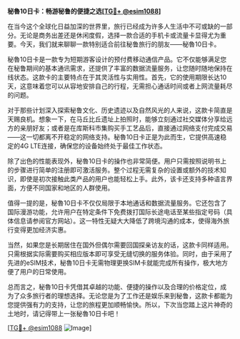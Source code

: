 **秘魯10日卡：畅游秘鲁的便捷之选[[TG💪+ @esim1088](https://t.me/s/esim1088)]**

在当今这个全球化日益加深的世界里，旅行已经成为许多人生活中不可或缺的一部分。无论是商务出差还是休闲度假，选择一款合适的手机卡或流量卡显得尤为重要。今天，我们就来聊聊一款特别适合前往秘鲁旅行的朋友——秘魯10日卡。

秘魯10日卡是一款专为短期游客设计的预付费移动通信产品。它不仅能够满足您在秘鲁期间的基本通讯需求，还提供了丰富的数据流量服务，让您随时随地保持在线状态。这款卡的主要特点在于其灵活性与实用性。首先，它的使用期限长达10天，这意味着您可以从容地安排自己的行程，无需担心通话时间或者上网流量耗尽的问题。

对于那些计划深入探索秘鲁文化、历史遗迹以及自然风光的人来说，这款卡简直是天赐良机。想象一下，在马丘比丘遗址上拍照时，能够立刻通过社交媒体分享给远方的亲朋好友；或者是在库斯科市集购买手工艺品后，直接通过网络支付完成交易——这一切都离不开稳定的网络支持。秘魯10日卡正是为此而生，它提供高速稳定的4G LTE连接，确保您的设备始终处于最佳工作状态。

除了出色的性能表现外，秘魯10日卡的操作也非常简便。用户只需按照说明书上的步骤进行简单的注册即可激活服务。整个过程无需复杂的设置或额外的技术知识，即使是初次接触此类产品的用户也能轻松上手。此外，该卡还支持多种语言界面，方便不同国家和地区的人群使用。

值得一提的是，秘魯10日卡不仅仅局限于本地通话和数据流量服务。它还包含了国际漫游功能，允许用户在特定条件下免费拨打国际长途电话至某些指定号码（具体信息请参阅官方网站）。这一特性无疑大大降低了跨境沟通的成本，使得海外旅行变得更加经济实惠。

当然，如果您是长期居住在国外但偶尔需要回国探亲访友的话，这款卡同样适用。只需根据实际需要购买相应版本即可享受无缝切换的服务体验。同时，由于采用了先进的eSIM技术，秘魯10日卡无需物理更换SIM卡就能完成所有操作，极大地方便了用户的日常使用。

总而言之，秘魯10日卡凭借其卓越的功能、便捷的操作以及合理的价格定位，成为了众多旅行者的理想选择。无论您是为了工作还是娱乐来到秘鲁，这款卡都能为您提供强有力的支持，让您的旅程更加顺畅愉快。所以，下次当您踏上这片神奇的土地时，请记得带上一张秘魯10日卡吧！

[[TG💪+ @esim1088](https://t.me/s/esim1088) ![Image](https://i.postimg.cc/4NQfJmqS/Snipaste-2025-05-13-00-14-12.png)]